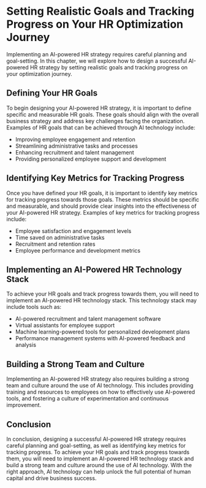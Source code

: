 Setting Realistic Goals and Tracking Progress on Your HR Optimization Journey
===============================================================================================================================

Implementing an AI-powered HR strategy requires careful planning and goal-setting. In this chapter, we will explore how to design a successful AI-powered HR strategy by setting realistic goals and tracking progress on your optimization journey.

Defining Your HR Goals
----------------------

To begin designing your AI-powered HR strategy, it is important to define specific and measurable HR goals. These goals should align with the overall business strategy and address key challenges facing the organization. Examples of HR goals that can be achieved through AI technology include:

* Improving employee engagement and retention
* Streamlining administrative tasks and processes
* Enhancing recruitment and talent management
* Providing personalized employee support and development

Identifying Key Metrics for Tracking Progress
---------------------------------------------

Once you have defined your HR goals, it is important to identify key metrics for tracking progress towards those goals. These metrics should be specific and measurable, and should provide clear insights into the effectiveness of your AI-powered HR strategy. Examples of key metrics for tracking progress include:

* Employee satisfaction and engagement levels
* Time saved on administrative tasks
* Recruitment and retention rates
* Employee performance and development metrics

Implementing an AI-Powered HR Technology Stack
----------------------------------------------

To achieve your HR goals and track progress towards them, you will need to implement an AI-powered HR technology stack. This technology stack may include tools such as:

* AI-powered recruitment and talent management software
* Virtual assistants for employee support
* Machine learning-powered tools for personalized development plans
* Performance management systems with AI-powered feedback and analysis

Building a Strong Team and Culture
----------------------------------

Implementing an AI-powered HR strategy also requires building a strong team and culture around the use of AI technology. This includes providing training and resources to employees on how to effectively use AI-powered tools, and fostering a culture of experimentation and continuous improvement.

Conclusion
----------

In conclusion, designing a successful AI-powered HR strategy requires careful planning and goal-setting, as well as identifying key metrics for tracking progress. To achieve your HR goals and track progress towards them, you will need to implement an AI-powered HR technology stack and build a strong team and culture around the use of AI technology. With the right approach, AI technology can help unlock the full potential of human capital and drive business success.
